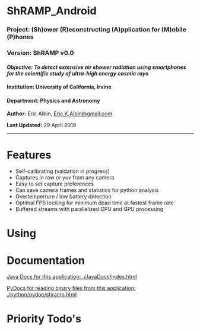 # ShRAMP_Android

### Project: (Sh)ower (R)econstructing (A)pplication for (M)obile (P)hones
### Version: ShRAMP v0.0

#### *Objective:* *To detect extensive air shower radiation using smartphones for the scientific study of ultra-high energy cosmic rays*
 
#### Institution: University of California, Irvine  
#### Department: Physics and Astronomy

**Author:** Eric Albin, Eric.K.Albin@gmail.com

**Last Updated:** 29 April 2019

---

# Features

* Self-calibrating (vaidation in progress)
* Captures in raw or yuv from any camera
* Easy to set capture preferences
* Can save camera frames and statistics for python analysis
* Overtemperture / low battery detection
* Optimal FPS locking for minimum dead time at fastest frame rate
* Buffered streams with parallelized CPU and GPU processing 

# Using


# Documentation
[Java Docs for this application: ./JavaDocs/index.html](./JavaDocs)

[PyDocs for reading binary files from this application: ./python/pydoc/shramp.html](./python/pydoc)


# Priority Todo's
